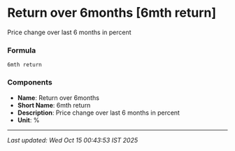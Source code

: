 # Return over 6months [6mth return]
Price change over last 6 months in percent

### Formula
```text
6mth return
```


### Components
- **Name**: Return over 6months
- **Short Name**: 6mth return
- **Description**: Price change over last 6 months in percent
- **Unit**: %

---
*Last updated: Wed Oct 15 00:43:53 IST 2025*
